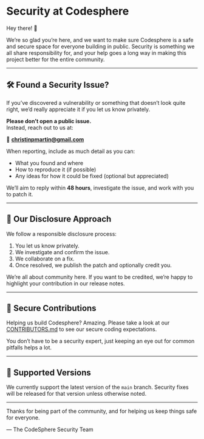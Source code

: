 # Security at Codesphere

Hey there! 👋

We’re so glad you’re here, and we want to make sure Codesphere is a safe and secure space for everyone building in public. Security is something we all share responsibility for, and your help goes a long way in making this project better for the entire community.

---

## 🛠 Found a Security Issue?

If you’ve discovered a vulnerability or something that doesn’t look quite right, we’d really appreciate it if you let us know privately.

**Please don’t open a public issue.**  
Instead, reach out to us at:

📧 **christinpmartin@gmail.com**

When reporting, include as much detail as you can:

- What you found and where
- How to reproduce it (if possible)
- Any ideas for how it could be fixed (optional but appreciated)

We’ll aim to reply within **48 hours**, investigate the issue, and work with you to patch it.

---

## 🤝 Our Disclosure Approach

We follow a responsible disclosure process:

1. You let us know privately.
2. We investigate and confirm the issue.
3. We collaborate on a fix.
4. Once resolved, we publish the patch and optionally credit you.

We’re all about community here. If you want to be credited, we’re happy to highlight your contribution in our release notes.

---

## 🔐 Secure Contributions

Helping us build Codesphere? Amazing. Please take a look at our [CONTRIBUTORS.md](./CONTRIBUTORS.md#secure-coding-practices) to see our secure coding expectations.

You don’t have to be a security expert, just keeping an eye out for common pitfalls helps a lot.

---

## 🧭 Supported Versions

We currently support the latest version of the `main` branch. Security fixes will be released for that version unless otherwise noted.

---

Thanks for being part of the community, and for helping us keep things safe for everyone.

— The CodeSphere Security Team
